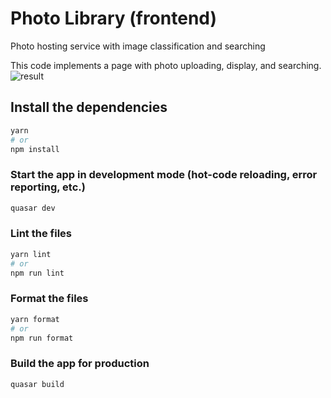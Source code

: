 # Photo Library (frontend)

Photo hosting service with image classification and searching

This code implements a page with photo uploading, display, and searching.
![result](https://github.com/JimChen2002/photo-library-part2/blob/master/demo_images/part3-preview.png)

## Install the dependencies
```bash
yarn
# or
npm install
```

### Start the app in development mode (hot-code reloading, error reporting, etc.)
```bash
quasar dev
```


### Lint the files
```bash
yarn lint
# or
npm run lint
```


### Format the files
```bash
yarn format
# or
npm run format
```



### Build the app for production
```bash
quasar build
```